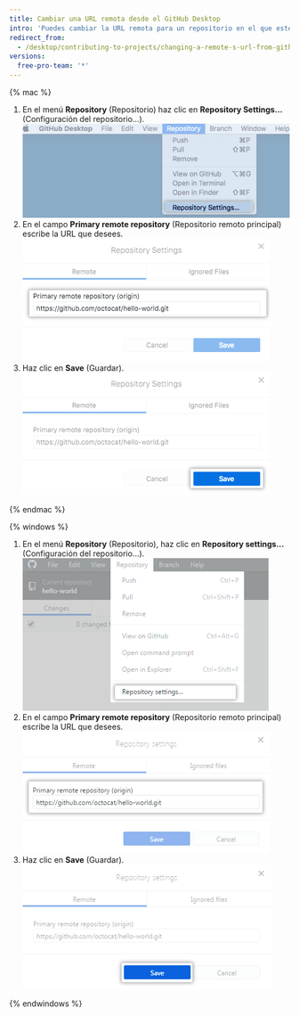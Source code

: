```yaml
---
title: Cambiar una URL remota desde el GitHub Desktop
intro: 'Puedes cambiar la URL remota para un repositorio en el que estés trabajando {% data variables.product.prodname_desktop %}. Es posible que puedas hacerlo si se ha cambiado el nombre, o si el nombre de usuario o la organización que posee el repositorio ha cambiado.'
redirect_from:
  - /desktop/contributing-to-projects/changing-a-remote-s-url-from-github-desktop
versions:
  free-pro-team: '*'
---
```


{% mac %}

1. En el menú **Repository** (Repositorio) haz clic en **Repository Settings...** (Configuración del repositorio...). ![Opciones del menú Repository Settings (Configuración del repositorio)](/assets/images/help/desktop/repository-settings-mac.png)
2. En el campo **Primary remote repository** (Repositorio remoto principal) escribe la URL que desees. ![Campo Primary remote repository (Repositorio remoto principal)](/assets/images/help/desktop/repository-settings-remote-mac.png)
3. Haz clic en **Save** (Guardar). ![El botón Save (Guardar)](/assets/images/help/desktop/repository-settings-save-mac.png)

{% endmac %}

{% windows %}

1. En el menú **Repository** (Repositorio), haz clic en **Repository settings...** (Configuración del repositorio...). ![Opciones del menú Repository Settings (Configuración del repositorio)](/assets/images/help/desktop/repository-settings-win.png)
2. En el campo **Primary remote repository** (Repositorio remoto principal) escribe la URL que desees. ![Campo Primary remote repository (Repositorio remoto principal)](/assets/images/help/desktop/repository-settings-remote-win.png)
3. Haz clic en **Save** (Guardar). ![El botón Save (Guardar)](/assets/images/help/desktop/repository-settings-save-win.png)

{% endwindows %}
